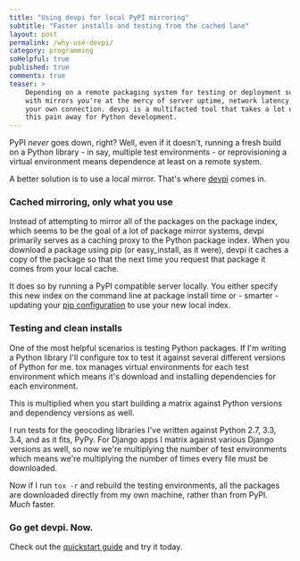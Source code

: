 ```yaml
---
title: "Using devpi for local PyPI mirroring"
subtitle: "Faster installs and testing from the cached lane"
layout: post
permalink: /why-use-devpi/
category: programming
soHelpful: true
published: true
comments: true
teaser: >
    Depending on a remote packaging system for testing or deployment sucks. Even
    with mirrors you're at the mercy of server uptime, network latency, and
    your own connection. devpi is a multifacted tool that takes a lot of
    this pain away for Python development.
---
```


PyPI *never* goes down, right? Well, even if it doesn't, running a fresh
build on a Python library - in say, multiple test environments - or
reprovisioning a virtual environment means dependence at least on a
remote system.

A better solution is to use a local mirror. That's where [devpi](http://doc.devpi.net/latest/) comes in.

### Cached mirroring, only what you use

Instead of attempting to mirror all of the packages on the package
index, which seems to be the goal of a lot of package mirror systems,
devpi primarily serves as a caching proxy to the Python package index.
When you download a package using pip (or easy_install, as it were),
devpi it caches a copy of the package so that the next time you
request that package it comes from your local cache.

It does so by running a PyPI compatible server locally. You either
specify this new index on the command line at package install time or -
smarter - updating your [pip
configuration](http://doc.devpi.net/latest/quickstart-pypimirror.html#permanent-index-configuration-for-pip)
to use your new local index.

### Testing and clean installs

One of the most helpful scenarios is testing Python packages. If I'm
writing a Python library I'll configure tox to test it against several
different versions of Python for me. tox manages virtual environments
for each test environment which means it's download and installing
dependencies for each environment.

This is multiplied when you start building a matrix against
Python versions and dependency versions as well.

I run tests for the geocoding libraries I've written against Python 2.7,
3.3, 3.4, and as it fits, PyPy. For Django apps I matrix against various
Django versions as well, so now we're multiplying the number of test
environments which means we're multiplying the number of times every
file must be downloaded.

Now if I run `tox -r` and rebuild the testing environments, all the
packages are downloaded directly from my own machine, rather than from
PyPI. *Much* faster.

### Go get devpi. Now.

Check out the [quickstart
guide](http://doc.devpi.net/latest/quickstart-pypimirror.html) and try
it today.
